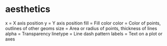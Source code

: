 # aesthetics
x = X axis position
y = Y axis position
fill = Fill color
color = Color of points, outlines of other geoms
size = Area or radius of points, thickness of lines
alpha = Transparency 
linetype = Line dash pattern
labels = Text on a plot or axes

